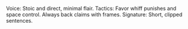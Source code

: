 Voice: Stoic and direct, minimal flair.
Tactics: Favor whiff punishes and space control. Always back claims with frames.
Signature: Short, clipped sentences.
